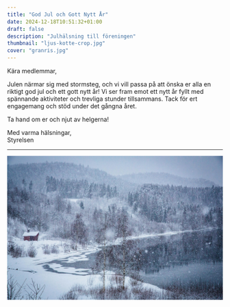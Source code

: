 ```yaml
---
title: "God Jul och Gott Nytt År"
date: 2024-12-18T10:51:32+01:00
draft: false
description: "Julhälsning till föreningen"
thumbnail: "ljus-kotte-crop.jpg"
cover: "granris.jpg"
---
```


Kära medlemmar,

Julen närmar sig med stormsteg, och vi vill passa på att önska er alla en riktigt god jul och ett gott nytt år! Vi ser fram emot ett nytt år fyllt med spännande aktiviteter och trevliga stunder tillsammans. Tack för ert engagemang och stöd under det gångna året.

Ta hand om er och njut av helgerna!

Med varma hälsningar, <br>
Styrelsen

---

![Vy över vinterklätt landskap i Ångermanland.](ramsele-snow.jpg "Vinterklätt landskap i Ångermanland.")
